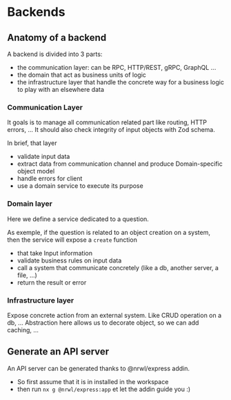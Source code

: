 # Backends

## Anatomy of a backend

A backend is divided into 3 parts:
- the communication layer: can be RPC, HTTP/REST, gRPC, GraphQL ...
- the domain that act as business units of logic
- the infrastructure layer that handle the concrete way for a business logic to play with an elsewhere data

### Communication Layer

It goals is to manage all communication related part like routing, HTTP errors, ... 
It should also check integrity of input objects with Zod schema.

In brief, that layer 
- validate input data
- extract data from communication channel and produce Domain-specific object model
- handle errors for client
- use a domain service to execute its purpose

### Domain layer

Here we define a service dedicated to a question.

As exemple, if the question is related to an object creation on a system, then the service will expose a `create` function 
- that take Input information 
- validate business rules on input data
- call a system that communicate concretely (like a db, another server, a file, ...)
- return the result or error

### Infrastructure layer

Expose concrete action from an external system. Like CRUD operation on a db, ...
Abstraction here allows us to decorate object, so we can add caching, ...


## Generate an API server

An API server can be generated thanks to @nrwl/express addin.
- So first assume that it is in installed in the workspace
- then run `nx g @nrwl/express:app` et let the addin guide you :)



